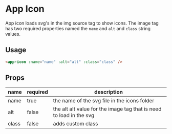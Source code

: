 # App Icon
App icon loads svg's in the img source tag to show icons. The image tag has two required properties named the `name` and `alt` and `class` string values.

## Usage

```html
<app-icon :name="name" :alt="alt" :class="class" />
```

## Props
| name | required | description |
| --- | --- | --- |
| name | true | the name of the svg file in the icons folder |
| alt | false | the alt alt value for the image tag that is need to load in the svg |
| class | false | adds custom class |
